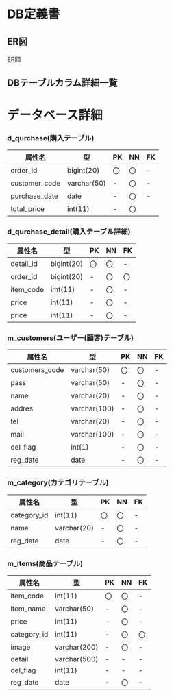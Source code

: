 # DB定義書
## ER図
[ER図]( "ER図はこちら")


## DBテーブルカラム詳細一覧


# データベース詳細


### d_qurchase(購入テーブル)
|属性名|型|PK|NN|FK|
|---|---|---|---|---|
|order_id|bigint(20)|〇|〇|-|
|customer_code|varchar(50)|-|〇|-|
|purchase_date|date|-|〇|-|
|total_price|int(11)|-|〇|

### d_qurchase_detail(購入テーブル詳細)
|属性名|型|PK|NN|FK|
|---|---|---|---|---|
|detail_id|bigint(20)|〇|〇|-|
|order_id|bigint(20)|-|〇|〇|
|item_code|imt(11)|-|〇|-|
|price|int(11)|-|〇|-|
|price|int(11)|-|〇|-|

### m_customers(ユーザー(顧客)テーブル)
|属性名|型|PK|NN|FK|
|---|---|---|---|---|
|customers_code|varchar(50)|〇|〇|-|
|pass|varchar(50)|-|〇|-|
|name|varchar(20)|-|〇|-|
|addres|varchar(100)|-|〇|-|
|tel|varchar(20)|-|〇|-|
|mail|varchar(100)|-|〇|-|
|del_flag|int(1)|-|〇|-|
|reg_date|date|-|〇|-|

### m_category(カテゴリテーブル)
|属性名|型|PK|NN|FK|
|---|---|---|---|---|
|category_id|int(11)|〇|〇|-|
|name|varchar(20)|-|〇|-|
|reg_date|date|-|〇|-|

### m_items(商品テーブル)
|属性名|型|PK|NN|FK|
|---|---|---|---|---|
|item_code|int(11)|〇|〇|-|
|item_name|varchar(50)|-|〇|-|
|price|int(11)|-|〇|-|
|category_id|int(11)|-|〇|〇|
|image|varchar(200)|-|〇|-|
|detail|varchar(500)|-|-|-|
|del_flag|int(11)|-|-|-|
|reg_date|date|-|〇|-|
